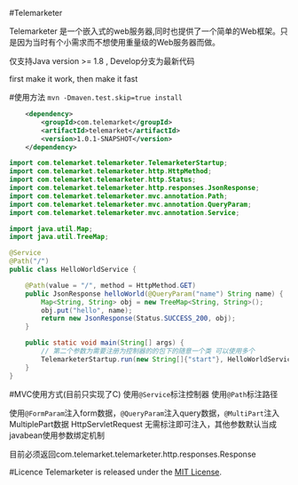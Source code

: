 #Telemarketer

Telemarketer 是一个嵌入式的web服务器,同时也提供了一个简单的Web框架。只是因为当时有个小需求而不想使用重量级的Web服务器而做。

仅支持Java version >= 1.8 , Develop分支为最新代码

first make it work, then make it fast

#使用方法
`mvn -Dmaven.test.skip=true install`
```xml
    <dependency>
        <groupId>com.telemarket</groupId>
        <artifactId>telemarket</artifactId>
        <version>1.0.1-SNAPSHOT</version>
    </dependency>
```

``` java
import com.telemarket.telemarketer.TelemarketerStartup;
import com.telemarket.telemarketer.http.HttpMethod;
import com.telemarket.telemarketer.http.Status;
import com.telemarket.telemarketer.http.responses.JsonResponse;
import com.telemarket.telemarketer.mvc.annotation.Path;
import com.telemarket.telemarketer.mvc.annotation.QueryParam;
import com.telemarket.telemarketer.mvc.annotation.Service;

import java.util.Map;
import java.util.TreeMap;

@Service
@Path("/")
public class HelloWorldService {

    @Path(value = "/", method = HttpMethod.GET)
    public JsonResponse helloWorld(@QueryParam("name") String name) {
        Map<String, String> obj = new TreeMap<String, String>();
        obj.put("hello", name);
        return new JsonResponse(Status.SUCCESS_200, obj);
    }

    public static void main(String[] args) {
        // 第二个参数为需要注册为控制器的的包下的随意一个类 可以使用多个
        TelemarketerStartup.run(new String[]{"start"}, HelloWorldService.class);
    }
}


```

#MVC使用方式(目前只实现了C)
使用`@Service`标注控制器
使用`@Path`标注路径

使用`@FormParam`注入form数据，`@QueryParam`注入query数据，`@MultiPart`注入MultiplePart数据
HttpServletRequest 无需标注即可注入，其他参数默认当成javabean使用参数绑定机制

目前必须返回com.telemarket.telemarketer.http.responses.Response

#Licence
Telemarketer is released under the [MIT License](http://www.opensource.org/licenses/MIT).